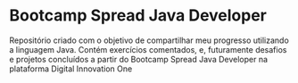 # Bootcamp Spread Java Developer

Repositório criado com o objetivo de compartilhar meu progresso utilizando a linguagem Java. Contém exercícios comentados, e, futuramente desafios e projetos concluídos a partir do Bootcamp Spread Java Developer na plataforma Digital Innovation One

